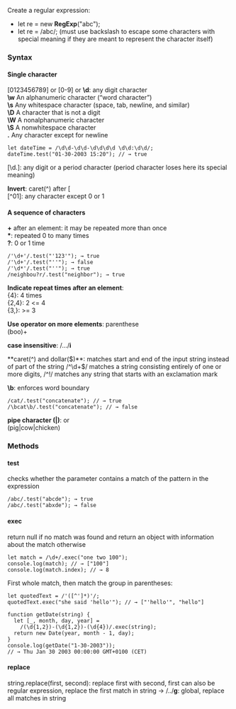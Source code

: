Create a regular expression:  
- let re = new **RegExp**("abc");
- let re = /abc/; (must use backslash to escape some characters with special meaning if they are meant to represent the character itself)

### Syntax
#### Single character
\[0123456789\] or \[0-9\] or **\d**: any digit character  
**\w**	An alphanumeric character (“word character”)  
**\s**	Any whitespace character (space, tab, newline, and similar)  
**\D**	A character that is not a digit  
**\W**	A nonalphanumeric character  
**\S**	A nonwhitespace character  
**.**	Any character except for newline

```
let dateTime = /\d\d-\d\d-\d\d\d\d \d\d:\d\d/;  
dateTime.test("01-30-2003 15:20"); // → true
```

\[\d.\]: any digit or a period character (period character loses here its special meaning)

**Invert**: caret(^) after \[  
\[^01\]: any character except 0 or 1

#### A sequence of characters
**+** after an element: it may be repeated more than once  
**\***: repeated 0 to many times  
**?**: 0 or 1 time
```
/'\d+'/.test("'123'"); → true  
/'\d+'/.test("''"); → false  
/'\d*'/.test("''"); → true  
/neighbou?r/.test("neighbor"); → true
```

**Indicate repeat times after an element**:  
{4}: 4 times  
{2,4}: 2 <= 4  
{3,}: >= 3

**Use operator on more elements**: parenthese  
(boo)+

**case insensitive**: /.../**i**

**caret(^) and dollar($)**: matches start and end of the input string instead of part of the string  
/^\d+$/ matches a string consisting entirely of one or more digits, /^!/ matches any string that starts with an exclamation mark

**\b**: enforces word boundary
```
/cat/.test("concatenate"); // → true  
/\bcat\b/.test("concatenate"); // → false
```

**pipe character (|)**: or  
(pig|cow|chicken)

### Methods
#### test
checks whether the parameter contains a match of the pattern in the expression 
```
/abc/.test("abcde"); → true  
/abc/.test("abxde"); → false
```

#### exec
return null if no match was found and return an object with information about the match otherwise
```
let match = /\d+/.exec("one two 100");  
console.log(match); // → ["100"]  
console.log(match.index); // → 8
```

First whole match, then match the group in parentheses:
```
let quotedText = /'([^']*)'/;
quotedText.exec("she said 'hello'"); // → ["'hello'", "hello"]
```

```
function getDate(string) {  
  let [_, month, day, year] =  
    /(\d{1,2})-(\d{1,2})-(\d{4})/.exec(string);  
  return new Date(year, month - 1, day);  
}  
console.log(getDate("1-30-2003"));  
// → Thu Jan 30 2003 00:00:00 GMT+0100 (CET)
```

#### replace
string.replace(first, second): replace first with second, first can also be regular expression, replace the first match in string -> /../**g**: global, replace all matches in string
